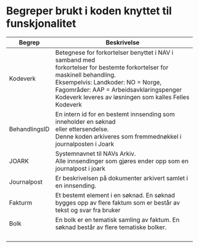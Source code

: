 # Begreper brukt i koden knyttet til funskjonalitet

| Begrep        | Beskrivelse                                                                                                                                                                                                                                                                     | 
|---------------|---------------------------------------------------------------------------------------------------------------------------------------------------------------------------------------------------------------------------------------------------------------------------------|
| Kodeverk      | Betegnese for forkortelser benyttet i NAV i samband med <br/> forkortelser for bestemte forkortelser for maskinell behandling.<br/> Eksempelvis: Landkoder: NO = Norge, Fagområder: AAP = Arbeidsavklaringspenger<br/> Kodeverk leveres av løsningen som kalles Felles Kodeverk |
| BehandlingsID | En intern id for en bestemt innsending som inneholder en søknad <br/> eller ettersendelse. <br/> Denne koden arkiveres som fremmednøkkel i journalposten i Joark                                                                                                                |
| JOARK         | Systemnavnet til NAVs Arkiv.<br/> Alle innsendinger som gjøres ender opp som en journalpost i joark                                                                                                                                                                             |
| Journalpost   | Er beskrivelsen på dokumenter arkivert samlet i en innsending.                                                                                                                                                                                                                  | 
| Fakturm       | Et bestemt element i en søknad. En søknad bygges opp av flere faktum som er består av tekst og svar fra bruker                                                                                                                                                                  | 
| Bolk          | En bolk er en tematisk samling av faktum. En søknad består av flere tematiske bolker.                                                                                                                                                                                           |
| |                                                                                                                                                                                                                                                                                 |
| |                                                                                                                                                                                                                                                                                 |
| |                                                                                                                                                                                                                                                                                 |
| |
